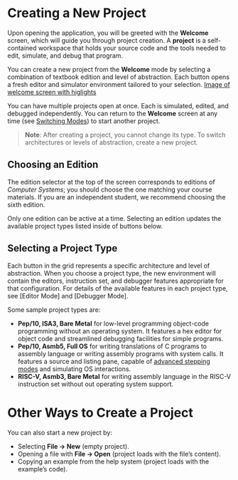 # Creating a New Project
Upon opening the application, you will be greeted with the **Welcome** screen, which will guide you through project creation.
A **project** is a self-contained workspace that holds your source code and the tools needed to edit, simulate, and debug that program.

You can create a new project from the **Welcome** mode by selecting a combination of textbook edition and level of abstraction.
Each button opens a fresh editor and simulator environment tailored to your selection.
[Image of welcome screen with higlights]()

You can have multiple projects open at once.
Each is simulated, edited, and debugged independently.
You can return to the **Welcome** screen at any time (see [Switching Modes]()) to start another project.


> **Note**: After creating a project, you cannot change its type. To switch architectures or levels of abstraction, create a new project.

## Choosing an Edition
The edition selector at the top of the screen corresponds to editions of *Computer Systems*; you should choose the one matching your course materials.
If you are an independent student, we recommend choosing the sixth edition.

Only one edition can be active at a time.
Selecting an edition updates the available project types listed inside of buttons below.

## Selecting a Project Type
Each button in the grid represents a specific architecture and level of abstraction.
When you choose a project type, the new environment will contain the editors, instruction set, and debugger features appropriate for that configuration.
For details of the available features in each project type, see [Editor Mode] and [Debugger Mode].

Some sample project types are:
* **Pep/10, ISA3, Bare Metal** for low-level programming object-code programming without an operating system. It features a hex editor for object code and streamlined debugging facilities for simple programs.
* **Pep/10, Asmb5, Full OS** for writing translations of C programs to assembly language or writing assembly programs with system calls. It features a source and listing pane, capable of [advanced stepping modes]() and simulating OS interactions.
* **RISC-V, Asmb3, Bare Metal** for writing assembly language in the RISC-V instruction set without out operating system support.

# Other Ways to Create a Project
You can also start a new project by:
* Selecting **File → New** (empty project).
* Opening a file with **File → Open** (project loads with the file’s content).
* Copying an example from the help system (project loads with the example’s code).

